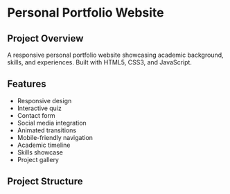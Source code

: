 # Personal Portfolio Website

## Project Overview
A responsive personal portfolio website showcasing academic background, skills, and experiences. Built with HTML5, CSS3, and JavaScript.

## Features
- Responsive design
- Interactive quiz
- Contact form
- Social media integration
- Animated transitions
- Mobile-friendly navigation
- Academic timeline
- Skills showcase
- Project gallery

## Project Structure 